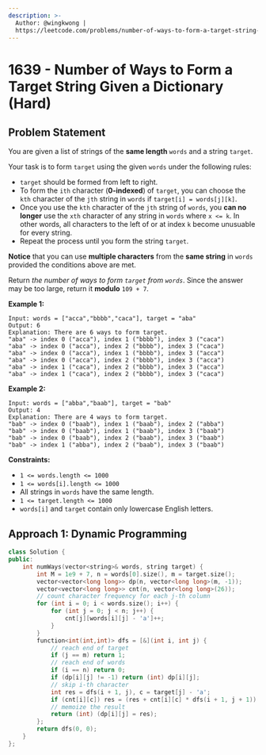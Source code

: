 ```yaml
---
description: >-
  Author: @wingkwong |
  https://leetcode.com/problems/number-of-ways-to-form-a-target-string-given-a-dictionary/
---
```


# 1639 - Number of Ways to Form a Target String Given a Dictionary (Hard)

## Problem Statement

You are given a list of strings of the **same length** `words` and a string `target`.

Your task is to form `target` using the given `words` under the following rules:

* `target` should be formed from left to right.
* To form the `ith` character (**0-indexed**) of `target`, you can choose the `kth` character of the `jth` string in `words` if `target[i] = words[j][k]`.
* Once you use the `kth` character of the `jth` string of `words`, you **can no longer** use the `xth` character of any string in `words` where `x <= k`. In other words, all characters to the left of or at index `k` become unusuable for every string.
* Repeat the process until you form the string `target`.

**Notice** that you can use **multiple characters** from the **same string** in `words` provided the conditions above are met.

Return _the number of ways to form `target` from `words`_. Since the answer may be too large, return it **modulo** `109 + 7`.



**Example 1:**

```
Input: words = ["acca","bbbb","caca"], target = "aba"
Output: 6
Explanation: There are 6 ways to form target.
"aba" -> index 0 ("acca"), index 1 ("bbbb"), index 3 ("caca")
"aba" -> index 0 ("acca"), index 2 ("bbbb"), index 3 ("caca")
"aba" -> index 0 ("acca"), index 1 ("bbbb"), index 3 ("acca")
"aba" -> index 0 ("acca"), index 2 ("bbbb"), index 3 ("acca")
"aba" -> index 1 ("caca"), index 2 ("bbbb"), index 3 ("acca")
"aba" -> index 1 ("caca"), index 2 ("bbbb"), index 3 ("caca")
```

**Example 2:**

```
Input: words = ["abba","baab"], target = "bab"
Output: 4
Explanation: There are 4 ways to form target.
"bab" -> index 0 ("baab"), index 1 ("baab"), index 2 ("abba")
"bab" -> index 0 ("baab"), index 1 ("baab"), index 3 ("baab")
"bab" -> index 0 ("baab"), index 2 ("baab"), index 3 ("baab")
"bab" -> index 1 ("abba"), index 2 ("baab"), index 3 ("baab")
```



**Constraints:**

* `1 <= words.length <= 1000`
* `1 <= words[i].length <= 1000`
* All strings in `words` have the same length.
* `1 <= target.length <= 1000`
* `words[i]` and `target` contain only lowercase English letters.

## Approach 1: Dynamic Programming

```cpp
class Solution {
public:
    int numWays(vector<string>& words, string target) {
        int M = 1e9 + 7, n = words[0].size(), m = target.size();
        vector<vector<long long>> dp(n, vector<long long>(m, -1));
        vector<vector<long long>> cnt(n, vector<long long>(26));
        // count character frequency for each j-th column
        for (int i = 0; i < words.size(); i++) {
            for (int j = 0; j < n; j++) {
                cnt[j][words[i][j] - 'a']++;
            }
        }
        function<int(int,int)> dfs = [&](int i, int j) {
            // reach end of target
            if (j == m) return 1;
            // reach end of words
            if (i == n) return 0;
            if (dp[i][j] != -1) return (int) dp[i][j];
            // skip i-th character
            int res = dfs(i + 1, j), c = target[j] - 'a';
            if (cnt[i][c]) res = (res + cnt[i][c] * dfs(i + 1, j + 1)) % M;
            // memoize the result
            return (int) (dp[i][j] = res);
        };
        return dfs(0, 0);
    }
};
```
